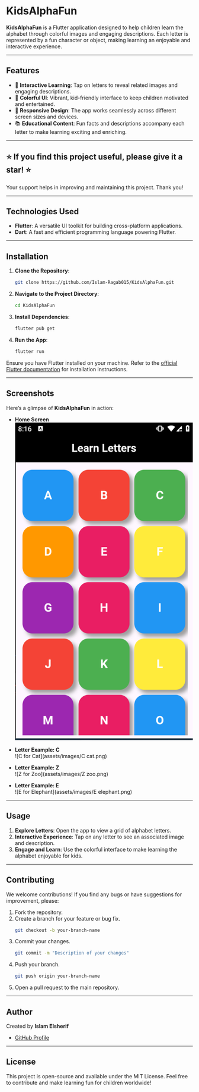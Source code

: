 # KidsAlphaFun

**KidsAlphaFun** is a Flutter application designed to help children learn the alphabet through colorful images and engaging descriptions. Each letter is represented by a fun character or object, making learning an enjoyable and interactive experience.

---

## Features

- 🎨 **Interactive Learning**: Tap on letters to reveal related images and engaging descriptions.
- 🌈 **Colorful UI**: Vibrant, kid-friendly interface to keep children motivated and entertained.
- 📱 **Responsive Design**: The app works seamlessly across different screen sizes and devices.
- 📚 **Educational Content**: Fun facts and descriptions accompany each letter to make learning exciting and enriching.

---

## ⭐️ If you find this project useful, please give it a star! ⭐️  
Your support helps in improving and maintaining this project. Thank you!

---

## Technologies Used

- **Flutter**: A versatile UI toolkit for building cross-platform applications.
- **Dart**: A fast and efficient programming language powering Flutter.

---

## Installation

1. **Clone the Repository**:
    ```bash
    git clone https://github.com/Islam-Ragab015/KidsAlphaFun.git
    ```

2. **Navigate to the Project Directory**:
    ```bash
    cd KidsAlphaFun
    ```

3. **Install Dependencies**:
    ```bash
    flutter pub get
    ```

4. **Run the App**:
    ```bash
    flutter run
    ```

Ensure you have Flutter installed on your machine. Refer to the [official Flutter documentation](https://flutter.dev/docs/get-started/install) for installation instructions.

---

## Screenshots

Here’s a glimpse of **KidsAlphaFun** in action:

- **Home Screen**  
  ![Home Screen](assets/images/home.png)  

- **Letter Example: C**  
  ![C for Cat](assets/images/C cat.png)  

- **Letter Example: Z**  
  ![Z for Zoo](assets/images/Z zoo.png)  

- **Letter Example: E**  
  ![E for Elephant](assets/images/E elephant.png)  

---

## Usage

1. **Explore Letters**: Open the app to view a grid of alphabet letters.
2. **Interactive Experience**: Tap on any letter to see an associated image and description.
3. **Engage and Learn**: Use the colorful interface to make learning the alphabet enjoyable for kids.

---

## Contributing

We welcome contributions! If you find any bugs or have suggestions for improvement, please:

1. Fork the repository.
2. Create a branch for your feature or bug fix.
    ```bash
    git checkout -b your-branch-name
    ```
3. Commit your changes.
    ```bash
    git commit -m "Description of your changes"
    ```
4. Push your branch.
    ```bash
    git push origin your-branch-name
    ```
5. Open a pull request to the main repository.

---

## Author

Created by **Islam Elsherif**  
- [GitHub Profile](https://github.com/Islam-Ragab015)

---

## License

This project is open-source and available under the MIT License. Feel free to contribute and make learning fun for children worldwide!
